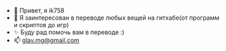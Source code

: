 

- 👋 Привет, я ik758
- 👀 Я заинтересован в переводе любых вещей на гитхабе(от программ и скриптов до игр)
- ✨ Буду рад помочь вам в переводе :)
- 📫 glav.mg@gmail.com

<!---
glav-mg/glav-mg is a ✨ special ✨ repository because its `README.md` (this file) appears on your GitHub profile.
You can click the Preview link to take a look at your changes.
--->
